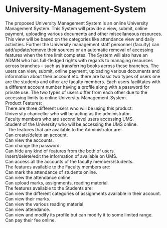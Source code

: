 # University-Management-System
The proposed University Management System is an online University Management System. This System will provide a view, submit, online payment, uploading various documents and other miscellaneous resources. This view will be based on the categories like attendance view and daily activities. Further the University management staff personnel (faculty) can add/update/remove their sources or an automatic removal of accessing features when the time limit completes. The System will also have an ADMIN who has full-fledged rights with regards to managing resources across branches – such as transferring books across these branches. The users can view, submit, online payment, uploading various documents and information about their account etc. there are basic two types of users one are the students and other are faculty members. Each users facilitates with a different account number having a profile along with a password for private use. The two types of users differ from each other due to the accessing limits to online University-Management-System.<br>
Product Features:<br>
There are three different users who will be using this product:<br>
University chancellor who will be acting as the administrator.<br>
Faculty members who are second level users accessing UMS.<br>
Student of the University who will be accessing the UMS online.<br> 
The features that are available to the Administrator are:<br>
Can create/delete an account.<br>
Can view the accounts.<br>
Can change the password.<br>
Can hide any kind of features from the both of users.<br>
Insert/delete/edit the information of available on UMS.<br>
Can access all the accounts of the faculty members/students.<br>
The features available to the Faculty members are:<br>
Can mark the attendance of students online.<br>
Can view the attendance online.<br>
Can upload marks, assignments, reading material.<br>
The features available to the Students are:<br>
Can view the different categories of assignments available in their account.<br>
Can view their marks.<br>
Can view the various reading material.<br>
Can view attendance.<br>
Can view and modify its profile but can modify it to some limited range.<br>
Can pay their fee online.<br>
